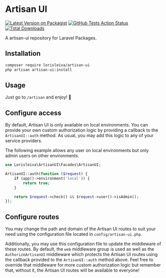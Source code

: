 # Artisan UI

[![Latest Version on Packagist](https://img.shields.io/packagist/v/lorisleiva/artisan-ui.svg)](https://packagist.org/packages/lorisleiva/artisan-ui)
[![GitHub Tests Action Status](https://img.shields.io/github/workflow/status/lorisleiva/package-artisan-ui-laravel/Tests?label=tests)](https://github.com/lorisleiva/package-artisan-ui-laravel/actions?query=workflow%3ATests+branch%3Amain)
[![Total Downloads](https://img.shields.io/packagist/dt/lorisleiva/artisan-ui.svg)](https://packagist.org/packages/lorisleiva/artisan-ui)

A artisan-ui repository for Laravel Packages.

## Installation

```sh
composer require lorisleiva/artisan-ui
php artisan artisan-ui:install
```

## Usage

Just go to `/artisan` and enjoy! 🌺

## Configure access

By default, Artisan UI is only available on local environments. You can provide your own custom authorization logic by providing a callback to the `ArtisanUI::auth` method. As usual, you may add this logic to any of your service providers.

The following example allows any user on local environments but only admin users on other environments.

```php
use Lorisleiva\ArtisanUI\Facades\ArtisanUI;

ArtisanUI::auth(function ($request) {
    if (app()->environment('local')) {
        return true;
    }

    return $request->check() && $request->user()->isAdmin();
});
```

## Configure routes

You may change the path and domain of the Artisan UI routes to suit your need using the configuration file located in `config/artisan-ui.php`.

Additionally, you may use this configuration file to update the middleware of these routes. By default, the `web` middleware group is used as well as the `AuthorizeArtisanUI` middleware which protects the Artisan UI routes using the callback provided to the `ArtisanUI::auth` method above. Feel free to override that middleware for more custom authorization logic but remember that, without it, the Artisan UI routes will be available to everyone!
